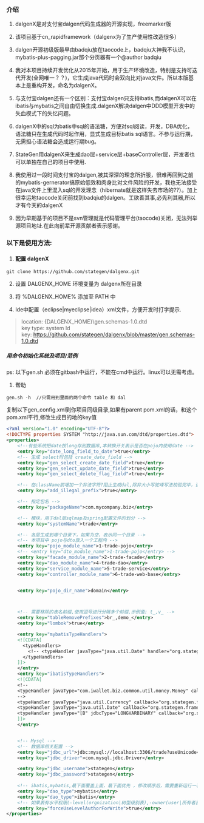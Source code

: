 ### 介绍

1. dalgenX是对支付宝dalgen代码生成器的开源实现，freemarker版

2. 该项目基于cn_rapidframework（dalgenx为了生产使用性改造很多）

3. dalgen开源初级版最早由badqiu放在taocode上，badqiu大神我不认识，mybatis-plus-pagging.jar那个分页器有一个@author badqiu

4. 我对本项目持续开发优化从2015年开始，用于生产环境改造，特别是支持可迭代开发(全网唯一？？)，它生成java代码时会双向比对java文件。所以本版基本上是重构开发，命名为dalgenX。

5. 与支付宝dalgen还有一个区别：支付宝dalgen只支持ibatis,而dalgenX可以在ibatis与mybatis之间自由切换生成.dalgenX解决dalgen中DDD模型开发中的失血模式下的失忆问题。

6. dalgenX中的sql为batis中sql的语法糖，方便对sql阅读，开发，DBA优化，语法糖只在生成代码时起作用，显式生成目标batis sql语言。不参与运行期，无需担心语法糖会造成运行期bug。

7. StateGen用dalgenX来生成dao层+service层+baseController层，开发者也可以单独在自己的项目中使用.

8. 我使用过一段时间支付宝的dalgen,被其深深的理念所折服，很难再回到之前的mybatis-gernerator搞原始低效和肉身比对文件风险的开发，我也无法接受在java文件上里混入sql的开发理念（hibernate就是这样失去市场的??）。加上很幸运地taocode关闭前找到badqiu的dalgen。工欲善其事,必先利其器,所以才有今天的dalgenX

8. 因为早期基于的项目不是svn管理就是代码管理平台(taocode)关闭，无法列举源项目地址.在此向前辈开源贡献者表示感谢。

### 以下是使用方法:       

   1. #### 配置 dalgenX

```
git clone https://github.com/stategen/dalgenx.git
```
2. 设置 DALGENX_HOME 环境变量为 dalgenx所在目录  
3. 将 %DALGENX_HOME% 添加至 PATH 中  

4. Ide中配置（eclipse|myeclipse|idea）xml文件，方便开发时打字提示.

>location: {DALGENX_HOME}\gen.schemas-1.0.dtd  
>key type: system Id  
>key: https://github.com/stategen/dalgenx/blob/master/gen.schemas-1.0.dtd

##### 用命令初始化系统及项目/范例
ps: 以下gen.sh 必须在gitbash中运行，不能在cmd中运行。linux可以无需考虑。
1.  帮助
```
gen.sh -h  //只需用到里面的两个命令 table 和 dal
```

复制以下gen_config.xml到你项目同级目录,如果有parent pom.xml的话，和这个pom.xml平行,修改生成目的地的key值
```xml
<?xml version="1.0" encoding="UTF-8"?>
<!DOCTYPE properties SYSTEM "http://java.sun.com/dtd/properties.dtd">
<properties>
    <!--有些系统把date按long存到数据库,本转换开关表示是否在pojo内使用date -->
    <entry key="date_long_field_to_date">true</entry>
    <!-- 生成 select时包括 create_date_field -->
    <entry key="gen_select_create_date_field">true</entry>
    <entry key="gen_select_update_date_field">true</entry>
    <entry key="gen_select_delete_flag_field">true</entry>

    <!-- 在className前增加一个非法字符?阻止生成dal,除非大小写驼峰写法校验完毕，该功能可解决windows文件名不区分的大小写的问题 -->
    <entry key="add_illegal_prefix">true</entry>

    <!-- 指定包名 -->
    <entry key="packageName">com.mycompany.biz</entry>

    <!-- 模块，用于dal层sqlmap及spring配置文件的划分 -->
    <entry key="systemName">trade</entry>

    <!-- 各层生成到哪个目录下，如果为空，表示同一个目录 -->
    <!-- 本项目中 pojo与dto放入一个工程内 -->
    <entry key="pojo_module_name">1-trade-pojo</entry>
    <!-- <entry key="dto_module_name">1-trade-pojo</entry> -->
    <entry key="facade_module_name">2-trade-facade</entry>
    <entry key="dao_module_name">4-trade-dao</entry>
    <entry key="service_module_name">5-trade-service</entry>
    <entry key="controller_module_name">6-trade-web-base</entry>


    <entry key="pojo_dir_name">domain</entry>



    <!-- 需要移除的表名前缀,使用逗号进行分隔多个前缀,示例值: t_,v_ -->
    <entry key="tableRemovePrefixes">br_,demo_</entry>
    <entry key="lombok">true</entry>

    <entry key="mybatisTypeHandlers">
    <![CDATA[ 
      <typeHandlers>
        <!-- <typeHandler javaType="java.util.Date" handler="org.stategen.framework.mybatis.DateTypeHandler"/> -->
      </typeHandlers>  
    ]]>    
    </entry>
    <entry key="ibatisTypeHandlers">
    <![CDATA[ 
    <!-- 
    <typeHandler javaType="com.iwallet.biz.common.util.money.Money" callback="com.alipay.common.ibatis.typehandler.MoneyTypeHandler"/>
    -->
    <typeHandler javaType="java.util.Currency" callback="org.stategen.framework.ibatis.typehandler.CurrencyHandlerCallback"/>
    <typeHandler javaType="java.util.Date" callback="org.stategen.framework.ibatis.typehandler.DateTypehandlerCallBack"/>
    <typeHandler javaType="[B" jdbcType="LONGVARBINARY" callback="org.springframework.orm.ibatis.support.BlobByteArrayTypeHandler" />
    ]]>
    </entry>


    <!-- Mysql -->
    <!-- 数据库相关配置 -->
    <entry key="jdbc_url">jdbc:mysql://localhost:3306/trade?useUnicode=true</entry>
    <entry key="jdbc_driver">com.mysql.jdbc.Driver</entry>

    <entry key="jdbc_username">stategen</entry>
    <entry key="jdbc_password">stategen</entry>
    
    <!-- ibatis,mybatis,最下面覆盖上面，最下面优先 ，修改顺序后，需要重新运行一次 ./dalbatch.sh 批量生成-->
    <entry key="dao_type">mybatis</entry>
    <entry key="dao_type">ibatis</entry>
    <!-- 如果表有水平权限(-level(orgnization|树型级别表),-owner(user|所有者表))，下面属生为true,必须提示水平权限参数，否则更不了 -->
    <entry key="forceUseLevelAuthorForWrite">true</entry>
</properties>
```
